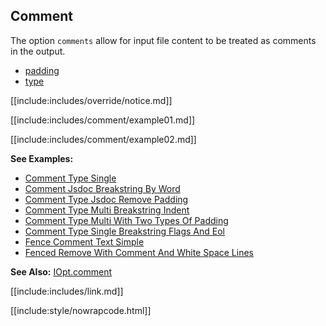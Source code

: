 ## Comment

The option `comments` allow for input file content to be treated as comments in the output.

* [padding](padding/index.html)
* [type](type/index.html)

[[include:includes/override/notice.md]]

[[include:includes/comment/example01.md]]

[[include:includes/comment/example02.md]]

**See Examples:**

* [Comment Type Single](/build-include/pages/Docs/examples/CommentTypeSingle.html)
* [Comment Jsdoc Breakstring By Word](/build-include/pages/Docs/examples/CommentJsdocBreakstringByWord.html)
* [Comment Type Jsdoc Remove Padding](/build-include/pages/Docs/examples/CommentTypeJsdocRemovePadding.html)
* [Comment Type Multi Breakstring Indent](/build-include/pages/Docs/examples/CommentTypeMultiBreakstringIndent.html)
* [Comment Type Multi With Two Types Of Padding](/build-include/pages/Docs/examples/CommentTypeMultiWithTwoTypesOfPadding.html)
* [Comment Type Single Breakstring Flags And Eol](/build-include/pages/Docs/examples/CommentTypeSingleBreakstringFlagsAndEol.html)
* [Fence Comment Text Simple](/build-include/pages/Docs/examples/FenceCommentTextSimple.html)
* [Fenced Remove With Comment And White Space Lines](/build-include/pages/Docs/examples/FencedRemoveWithCommentAndWhiteSpaceLines.html)

**See Also:** [IOpt.comment](/build-include/interfaces/src_interface.iopt.html#comment)

[[include:includes/link.md]]

[[include:style/nowrapcode.html]]  